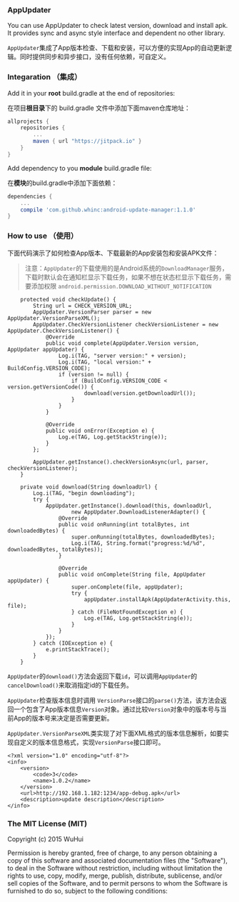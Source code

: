 ### AppUpdater

You can use AppUpdater to check latest version, download and install apk. It provides sync and async style interface and dependent no other library.

`AppUpdater`集成了App版本检查、下载和安装，可以方便的实现App的自动更新逻辑。同时提供同步和异步接口，没有任何依赖，可自定义。

### Integaration （集成）

Add it in your **root** build.gradle at the end of repositories:

在项目**根目录**下的 build.gradle 文件中添加下面maven仓库地址：

```groovy
allprojects {
    repositories {
        ...
        maven { url "https://jitpack.io" }
    }
}
```

Add dependency to you **module** build.gradle file:

在**模块**的build.gradle中添加下面依赖：

```groovy
dependencies {
    ...
    compile 'com.github.whinc:android-update-manager:1.1.0'
}
```

### How to use （使用）

下面代码演示了如何检查App版本、下载最新的App安装包和安装APK文件：

>注意：`AppUpdater`的下载使用的是Android系统的`DownloadManager`服务，下载时默认会在通知栏显示下载任务，如果不想在状态栏显示下载任务，需要添加权限 `android.permission.DOWNLOAD_WITHOUT_NOTIFICATION`

```
    protected void checkUpdate() {
        String url = CHECK_VERSION_URL;
        AppUpdater.VersionParser parser = new AppUpdater.VersionParseXML();
        AppUpdater.CheckVersionListener checkVersionListener = new AppUpdater.CheckVersionListener() {
            @Override
            public void complete(AppUpdater.Version version, AppUpdater appUpdater) {
                Log.i(TAG, "server version:" + version);
                Log.i(TAG, "local version:" + BuildConfig.VERSION_CODE);
                if (version != null) {
                    if (BuildConfig.VERSION_CODE < version.getVersionCode()) {
                        download(version.getDownloadUrl());
                    }
                }
            }

            @Override
            public void onError(Exception e) {
                Log.e(TAG, Log.getStackString(e));
            }
        };

        AppUpdater.getInstance().checkVersionAsync(url, parser, checkVersionListener);
    }

    private void download(String downloadUrl) {
        Log.i(TAG, "begin downloading");
        try {
            AppUpdater.getInstance().download(this, downloadUrl,
                    new AppUpdater.DownloadListenerAdapter() {
                @Override
                public void onRunning(int totalBytes, int downloadedBytes) {
                    super.onRunning(totalBytes, downloadedBytes);
                    Log.i(TAG, String.format("progress:%d/%d", downloadedBytes, totalBytes));
                }

                @Override
                public void onComplete(String file, AppUpdater appUpdater) {
                    super.onComplete(file, appUpdater);
                    try {
                        appUpdater.installApk(AppUpdaterActivity.this, file);
                    } catch (FileNotFoundException e) {
                        Log.e(TAG, Log.getStackString(e));
                    }
                }
            });
        } catch (IOException e) {
            e.printStackTrace();
        }
    }
```

`AppUpdater`的`download()`方法会返回下载`id`，可以调用`AppUpdater`的`cancelDownload()`来取消指定id的下载任务。

`AppUpdater`检查版本信息时调用 `VersionParse`接口的`parse()`方法，该方法会返回一个包含了App版本信息`Version`对象。通过比较`Version`对象中的版本号与当前App的版本号来决定是否需要更新。

`AppUpdater.VersionParseXML`类实现了对下面XML格式的版本信息解析，如要实现自定义的版本信息格式，实现`VersionParse`接口即可。

```
<?xml version="1.0" encoding="utf-8"?>
<info>
	<version>
		<code>3</code>
		<name>1.0.2</name>
	</version>
	<url>http://192.168.1.182:1234/app-debug.apk</url>
	<description>update description</description>
</info>
```

### The MIT License (MIT)

Copyright (c) 2015 WuHui

Permission is hereby granted, free of charge, to any person obtaining a copy of this software and associated documentation files (the "Software"), to deal in the Software without restriction, including without limitation the rights to use, copy, modify, merge, publish, distribute, sublicense, and/or sell copies of the Software, and to permit persons to whom the Software is furnished to do so, subject to the following conditions:
